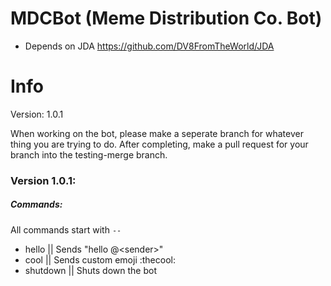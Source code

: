# MDCBot (Meme Distribution Co. Bot)
- Depends on JDA https://github.com/DV8FromTheWorld/JDA

# Info

Version: 1.0.1

When working on the bot, please make a seperate branch for whatever thing you are trying to do. After completing, make a pull request for your branch into the testing-merge branch.


### Version 1.0.1:

##### Commands:
All commands start with `--`
* hello || Sends \"hello @\<sender>\"
* cool || Sends custom emoji :thecool:
* shutdown || Shuts down the bot
